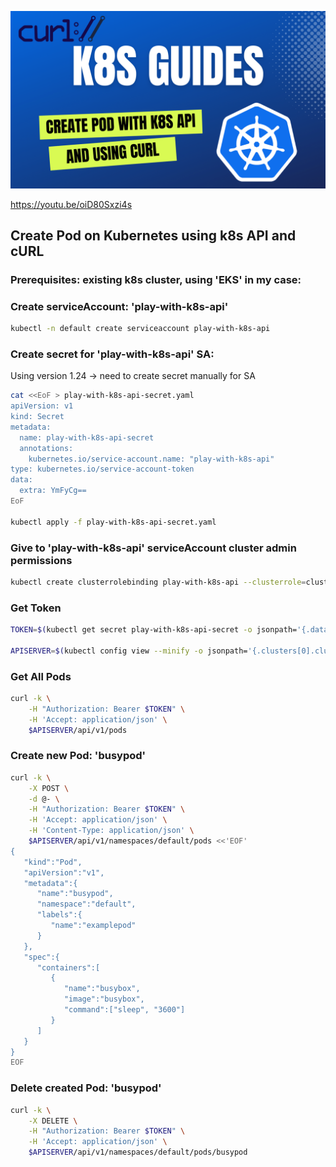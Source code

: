 ![k8s-api-curl](images/k8s-api-curl-tb.png)

https://youtu.be/oiD80Sxzi4s

## Create Pod on Kubernetes using k8s API and cURL

### Prerequisites: existing k8s cluster, using 'EKS' in my case:

### Create serviceAccount: 'play-with-k8s-api'

```bash
kubectl -n default create serviceaccount play-with-k8s-api
```

### Create secret for 'play-with-k8s-api' SA:
Using version 1.24 -> need to create secret manually for SA

```bash
cat <<EoF > play-with-k8s-api-secret.yaml
apiVersion: v1
kind: Secret
metadata:
  name: play-with-k8s-api-secret
  annotations:
    kubernetes.io/service-account.name: "play-with-k8s-api"
type: kubernetes.io/service-account-token
data:
  extra: YmFyCg==
EoF

kubectl apply -f play-with-k8s-api-secret.yaml
```

### Give to 'play-with-k8s-api' serviceAccount cluster admin permissions
```bash
kubectl create clusterrolebinding play-with-k8s-api --clusterrole=cluster-admin --serviceaccount=default:play-with-k8s-api
```

### Get Token

```bash
TOKEN=$(kubectl get secret play-with-k8s-api-secret -o jsonpath='{.data.token}' | base64 -D)

APISERVER=$(kubectl config view --minify -o jsonpath='{.clusters[0].cluster.server}')
```

### Get All Pods

```bash
curl -k \
    -H "Authorization: Bearer $TOKEN" \
    -H 'Accept: application/json' \
    $APISERVER/api/v1/pods
```

### Create new Pod: 'busypod'

```bash
curl -k \
    -X POST \
    -d @- \
    -H "Authorization: Bearer $TOKEN" \
    -H 'Accept: application/json' \
    -H 'Content-Type: application/json' \
    $APISERVER/api/v1/namespaces/default/pods <<'EOF'
{
   "kind":"Pod",
   "apiVersion":"v1",
   "metadata":{
      "name":"busypod",
      "namespace":"default",
      "labels":{
         "name":"examplepod"
      }
   },
   "spec":{
      "containers":[
         {
            "name":"busybox",
            "image":"busybox",
            "command":["sleep", "3600"]
         }
      ]
   }
}
EOF
```

### Delete created Pod: 'busypod'

```bash
curl -k \
    -X DELETE \
    -H "Authorization: Bearer $TOKEN" \
    -H 'Accept: application/json' \
    $APISERVER/api/v1/namespaces/default/pods/busypod
```
